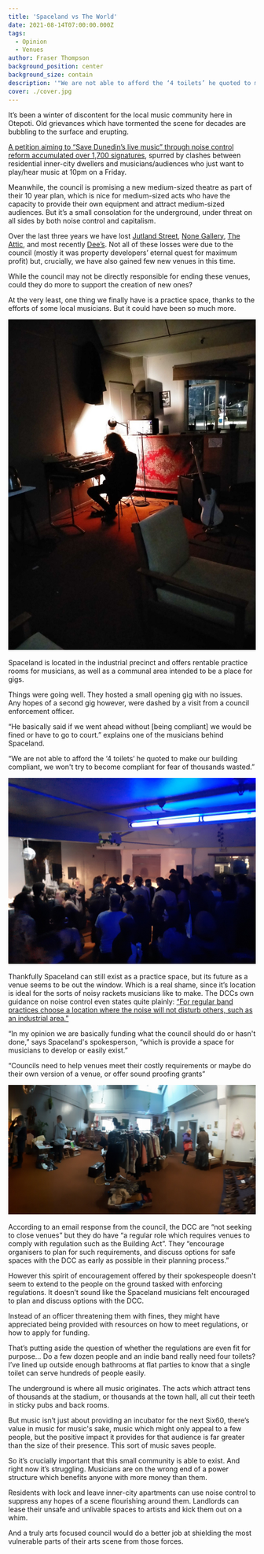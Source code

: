 ```yaml
---
title: 'Spaceland vs The World'
date: 2021-08-14T07:00:00.000Z
tags:
  - Opinion
  - Venues
author: Fraser Thompson
background_position: center
background_size: contain
description: '"We are not able to afford the ‘4 toilets’ he quoted to make our building compliant"'
cover: ./cover.jpg
---
```


It’s been a winter of discontent for the local music community here in Otepoti. Old grievances which have tormented the scene for decades are bubbling to the surface and erupting.

[A petition aiming to “Save Dunedin’s live music” through noise control reform accumulated over 1,700 signatures](https://www.change.org/p/save-dunedin-s-live-music-band-together-to-have-protections-built-into-the-district-plan), spurred by clashes between residential inner-city dwellers and musicians/audiences who just want to play/hear music at 10pm on a Friday.

Meanwhile, the council is promising a new medium-sized theatre as part of their 10 year plan, which is nice for medium-sized acts who have the capacity to provide their own equipment and attract medium-sized audiences. But it’s a small consolation for the underground, under threat on all sides by both noise control and capitalism.

Over the last three years we have lost [Jutland Street](/venues/jutland_street), [None Gallery](/venues/none_gallery), [The Attic](/venues/the_attic), and most recently [Dee’s](venues/dees_cafe_and_venue). Not all of these losses were due to the council (mostly it was property developers’ eternal quest for maximum profit) but, crucially, we have also gained few new venues in this time.

While the council may not be directly responsible for ending these venues, could they do more to support the creation of new ones?

At the very least, one thing we finally have is a practice space, thanks to the efforts of some local musicians. But it could have been so much more.

!['Spaceland'](./spaceland.jpg)

Spaceland is located in the industrial precinct and offers rentable practice rooms for musicians, as well as a communal area intended to be a place for gigs.

Things were going well. They hosted a small opening gig with no issues. Any hopes of a second gig however, were dashed by a visit from a council enforcement officer.

“He basically said if we went ahead without [being compliant] we would be fined or have to go to court.” explains one of the musicians behind Spaceland.

“We are not able to afford the ‘4 toilets’ he quoted to make our building compliant, we won't try to become compliant for fear of thousands wasted.”

!['The opening gig'](./opening_gig.jpg)

Thankfully Spaceland can still exist as a practice space, but its future as a venue seems to be out the window. Which is a real shame, since it’s location is ideal for the sorts of noisy rackets musicians like to make. The DCCs own guidance on noise control even states quite plainly: [“For regular band practices choose a location where the noise will not disturb others, such as an industrial area.”](https://www.dunedin.govt.nz/services/noise-control/what-we-do)

“In my opinion we are basically funding what the council should do or hasn't done,” says Spaceland's spokesperson, “which is provide a space for musicians to develop or easily exist.”

“Councils need to help venues meet their costly requirements or maybe do their own version of a venue, or offer sound proofing grants”

!['Spaceland market.'](./spaceland_market.jpg)

According to an email response from the council, the DCC are “not seeking to close venues” but they do have “a regular role which requires venues to comply with regulation such as the Building Act”. They “encourage organisers to plan for such requirements, and discuss options for safe spaces with the DCC as early as possible in their planning process.”

However this spirit of encouragement offered by their spokespeople doesn't seem to extend to the people on the ground tasked with enforcing regulations. It doesn’t sound like the Spaceland musicians felt encouraged to plan and discuss options with the DCC.

Instead of an officer threatening them with fines, they might have appreciated being provided with resources on how to meet regulations, or how to apply for funding.

That’s putting aside the question of whether the regulations are even fit for purpose… Do a few dozen people and an indie band really need four toilets? I’ve lined up outside enough bathrooms at flat parties to know that a single toilet can serve hundreds of people easily.

The underground is where all music originates. The acts which attract tens of thousands at the stadium, or thousands at the town hall, all cut their teeth in sticky pubs and back rooms.

But music isn’t just about providing an incubator for the next Six60, there’s value in music for music's sake, music which might only appeal to a few people, but the positive impact it provides for that audience is far greater than the size of their presence. This sort of music saves people.

So it’s crucially important that this small community is able to exist. And right now it’s struggling. Musicians are on the wrong end of a power structure which benefits anyone with more money than them.

Residents with lock and leave inner-city apartments can use noise control to suppress any hopes of a scene flourishing around them. Landlords can lease their unsafe and unlivable spaces to artists and kick them out on a whim.

And a truly arts focused council would do a better job at shielding the most vulnerable parts of their arts scene from those forces.
